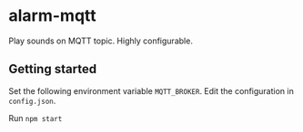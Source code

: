 # alarm-mqtt

Play sounds on MQTT topic. Highly configurable.

## Getting started

Set the following environment variable `MQTT_BROKER`.
Edit the configuration in `config.json`.

Run `npm start`
